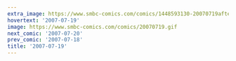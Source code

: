 ```yaml
---
extra_image: https://www.smbc-comics.com/comics/1448593130-20070719after.png
hovertext: '2007-07-19'
image: https://www.smbc-comics.com/comics/20070719.gif
next_comic: '2007-07-20'
prev_comic: '2007-07-18'
title: '2007-07-19'
---
```



